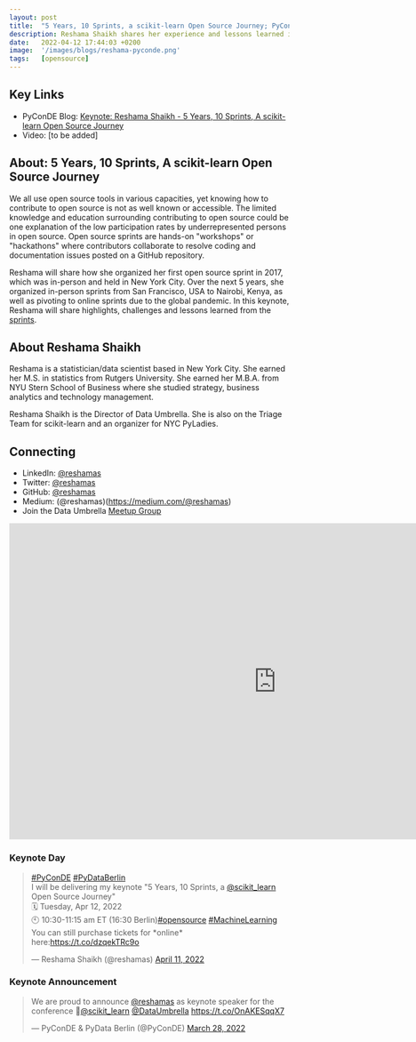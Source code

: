 ```yaml
---
layout: post
title:  "5 Years, 10 Sprints, a scikit-learn Open Source Journey; PyCon DE & PyData Berlin 2022 Keynote by Reshama Shaikh"
description: Reshama Shaikh shares her experience and lessons learned in organizing scikit-learn open source sprints from New York City.
date:   2022-04-12 17:44:03 +0200
image:  '/images/blogs/reshama-pyconde.png'
tags:   [opensource]
---
```


## Key Links
- PyConDE Blog: [Keynote: Reshama Shaikh - 5 Years, 10 Sprints, A scikit-learn Open Source Journey](https://2022.pycon.de/blog/keynote-2-reshama-shaikh/)
- Video:  [to be added]

## About: 5 Years, 10 Sprints, A scikit-learn Open Source Journey
We all use open source tools in various capacities, yet knowing how to contribute to open source is not as well known or accessible. The limited knowledge and education surrounding contributing to open source could be one explanation of the low participation rates by underrepresented persons in open source.
Open source sprints are hands-on "workshops" or "hackathons" where contributors collaborate to resolve coding and documentation issues posted on a GitHub repository.

Reshama will share how she organized her first open source sprint in 2017, which was in-person and held in New York City. Over the next 5 years, she organized in-person sprints from San Francisco, USA to Nairobi, Kenya, as well as pivoting to online sprints due to the global pandemic. In this keynote, Reshama will share highlights, challenges and lessons learned from the [sprints](https://www.dataumbrella.org/sprints).

## About Reshama Shaikh
Reshama is a statistician/data scientist based in New York City. She earned her M.S. in statistics from Rutgers University. She earned her M.B.A. from NYU Stern School of Business where she studied strategy, business analytics and technology management.

Reshama Shaikh is the Director of Data Umbrella. She is also on the Triage Team for scikit-learn and an organizer for NYC PyLadies.

## Connecting
- LinkedIn: [@reshamas](https://www.linkedin.com/in/reshamas/)
- Twitter: [@reshamas](https://twitter.com/reshamas)
- GitHub: [@reshamas](https://github.com/reshamas)
- Medium: (@reshamas)(https://medium.com/@reshamas) 
- Join the Data Umbrella [Meetup Group](https://www.meetup.com/data-umbrella/)

<iframe src="https://docs.google.com/presentation/d/e/2PACX-1vSc293BLAC9SUrlYV2famYyXREOdz2uHMmUF3KNXTLenVj1gDllxf5wRlVFwI-l8MIzttP6T9_GZu1f/embed?start=false&loop=false&delayms=3000" frameborder="0" width="960" height="569" allowfullscreen="true" mozallowfullscreen="true" webkitallowfullscreen="true"></iframe>


### Keynote Day

<p>
<blockquote class="twitter-tweet"><p lang="en" dir="ltr"><a href="https://twitter.com/hashtag/PyConDE?src=hash&amp;ref_src=twsrc%5Etfw">#PyConDE</a> <a href="https://twitter.com/hashtag/PyDataBerlin?src=hash&amp;ref_src=twsrc%5Etfw">#PyDataBerlin</a> <br>I will be delivering my keynote &quot;5 Years, 10 Sprints, a <a href="https://twitter.com/scikit_learn?ref_src=twsrc%5Etfw">@scikit_learn</a> Open Source Journey&quot;<br>🗓️ Tuesday, Apr 12, 2022<br>🕙 10:30-11:15 am ET (16:30 Berlin)<a href="https://twitter.com/hashtag/opensource?src=hash&amp;ref_src=twsrc%5Etfw">#opensource</a> <a href="https://twitter.com/hashtag/MachineLearning?src=hash&amp;ref_src=twsrc%5Etfw">#MachineLearning</a><br>You can still purchase tickets for *online* here:<a href="https://t.co/dzqekTRc9o">https://t.co/dzqekTRc9o</a></p>&mdash; Reshama Shaikh (@reshamas) <a href="https://twitter.com/reshamas/status/1513501454606209028?ref_src=twsrc%5Etfw">April 11, 2022</a></blockquote> <script async src="https://platform.twitter.com/widgets.js" charset="utf-8"></script>
</p>


### Keynote Announcement

<p>
<blockquote class="twitter-tweet"><p lang="en" dir="ltr">We are proud to announce <a href="https://twitter.com/reshamas?ref_src=twsrc%5Etfw">@reshamas</a> as keynote speaker for the conference 🥳<a href="https://twitter.com/scikit_learn?ref_src=twsrc%5Etfw">@scikit_learn</a> <a href="https://twitter.com/DataUmbrella?ref_src=twsrc%5Etfw">@DataUmbrella</a> <a href="https://t.co/OnAKESqqX7">https://t.co/OnAKESqqX7</a></p>&mdash; PyConDE &amp; PyData Berlin (@PyConDE) <a href="https://twitter.com/PyConDE/status/1508409170457944068?ref_src=twsrc%5Etfw">March 28, 2022</a></blockquote> <script async src="https://platform.twitter.com/widgets.js" charset="utf-8"></script>
</p>